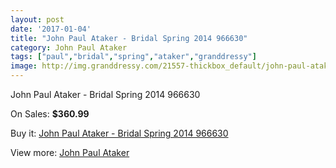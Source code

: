 ```yaml
---
layout: post
date: '2017-01-04'
title: "John Paul Ataker - Bridal Spring 2014 966630"
category: John Paul Ataker
tags: ["paul","bridal","spring","ataker","granddressy"]
image: http://img.granddressy.com/21557-thickbox_default/john-paul-ataker-bridal-spring-2014-966630.jpg
---
```

John Paul Ataker - Bridal Spring 2014 966630

On Sales: **$360.99**
<a href="https://www.granddressy.com/en/john-paul-ataker/20522-john-paul-ataker-bridal-spring-2014-966630.html"><amp-img layout="responsive" width="600" height="600" src="//img.granddressy.com/21557-thickbox_default/john-paul-ataker-bridal-spring-2014-966630.jpg" alt="John Paul Ataker - Bridal Spring 2014 966630 0" /></a>

Buy it: [John Paul Ataker - Bridal Spring 2014 966630](https://www.granddressy.com/en/john-paul-ataker/20522-john-paul-ataker-bridal-spring-2014-966630.html "John Paul Ataker - Bridal Spring 2014 966630")

View more: [John Paul Ataker](https://www.granddressy.com/en/252-john-paul-ataker "John Paul Ataker")
